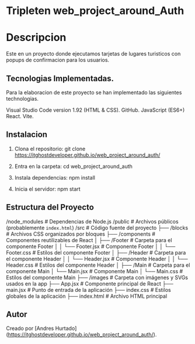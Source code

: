 # Tripleten web_project_around_Auth

# Descripcion

Este en un proyecto donde ejecutamos tarjetas de lugares turisticos con popups de confirmacion para los usuarios.

## Tecnologias Implementadas.

Para la elaboracion de este proyecto se han implementado las siguientes technologias.

Visual Studio Code version 1.92 (HTML & CSS).
GitHub.
JavaScript (ES6+)
React.
Vite.

## Instalacion

1. Clona el repositorio:
   git clone https://itghostdeveloper.github.io/web_project_around_auth/

2. Entra en la carpeta:
   cd web_project_around_auth

3. Instala dependencias:
   npm install

4. Inicia el servidor:
   npm start

## Estructura del Proyecto

/node_modules # Dependencias de Node.js
/public # Archivos públicos (probablemente `index.html`)
/src # Código fuente del proyecto
├── /blocks # Archivos CSS organizados por bloques
├── /components # Componentes reutilizables de React
│ ├── /Footer # Carpeta para el componente Footer
│ │ └── Footer.jsx # Componente Footer
│ │ └── Footer.css # Estilos del componente Footer
│ ├── /Header # Carpeta para el componente Header
│ │ └── Header.jsx # Componente Header
│ │ └── Header.css # Estilos del componente Header
│ ├── /Main # Carpeta para el componente Main
│ └── Main.jsx # Componente Main
│ └── Main.css # Estilos del componente Main
├── /images # Carpeta con imágenes y SVGs usados en la app
├── App.jsx # Componente principal de React
├── main.jsx # Punto de entrada de la aplicación
├── index.css # Estilos globales de la aplicación
├── index.html # Archivo HTML principal

## Autor

Creado por [Andres Hurtado] (https://itghostdeveloper.github.io/web_project_around_auth/).
